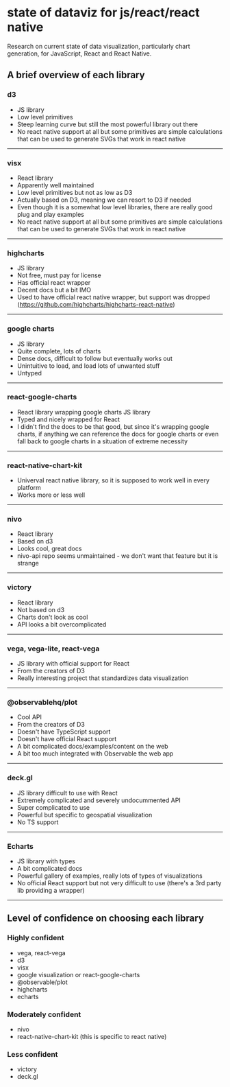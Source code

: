# state of dataviz for js/react/react native

Research on current state of data visualization, particularly chart generation, for JavaScript, React and React Native.

## A brief overview of each library

### d3

- JS library
- Low level primitives
- Steep learning curve but still the most powerful library out there
- No react native support at all but some primitives are simple calculations that can be used to generate SVGs that work in react native

---

### visx

- React library
- Apparently well maintained
- Low level primitives but not as low as D3
- Actually based on D3, meaning we can resort to D3 if needed
- Even though it is a somewhat low level libraries, there are really good plug and play examples
- No react native support at all but some primitives are simple calculations that can be used to generate SVGs that work in react native 

---

### highcharts

- JS library
- Not free, must pay for license
- Has official react wrapper
- Decent docs but a bit  IMO
- Used to have official react native wrapper, but support was dropped (https://github.com/highcharts/highcharts-react-native)

---

### google charts

- JS library
- Quite complete, lots of charts
- Dense docs, difficult to follow but eventually works out
- Unintuitive to load, and load lots of unwanted stuff
- Untyped

---

### react-google-charts

- React library wrapping google charts JS library
- Typed and nicely wrapped for React
- I didn't find the docs to be that good, but since it's wrapping google charts, if anything we can reference the docs for google charts or even fall back to google charts in a situation of extreme necessity

---

### react-native-chart-kit

- Univerval react native library, so it is supposed to work well in every platform
- Works more or less well

---

### nivo

- React library
- Based on d3
- Looks cool, great docs
- nivo-api repo seems unmaintained - we don't want that feature but it is strange

---

### victory

- React library
- Not based on d3
- Charts don't look as cool
- API looks a bit overcomplicated

---

### vega, vega-lite, react-vega

- JS library with official support for React
- From the creators of D3
- Really interesting project that standardizes data visualization

---

### @observablehq/plot

- Cool API
- From the creators of D3
- Doesn't have TypeScript support
- Doesn't have official React support
- A bit complicated docs/examples/content on the web
- A bit too much integrated with Observable the web app

---

### deck.gl

- JS library difficult to use with React
- Extremely complicated and severely undocummented API
- Super complicated to use
- Powerful but specific to geospatial visualization
- No TS support

---

### Echarts

- JS library with types
- A bit complicated docs
- Powerful gallery of examples, really lots of types of visualizations
- No official React support but not very difficult to use (there's a 3rd party lib providing a wrapper)

---

## Level of confidence on choosing each library

### Highly confident

 - vega, react-vega
 - d3
 - visx
 - google visualization or react-google-charts
 - @observable/plot
 - highcharts
 - echarts

### Moderately confident

 - nivo
 - react-native-chart-kit (this is specific to react native)

### Less confident

 - victory
 - deck.gl
